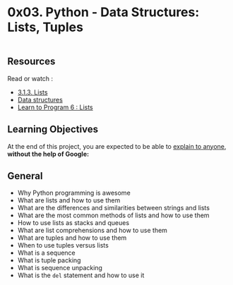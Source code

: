 # 0x03. Python - Data Structures: Lists, Tuples

<p align="center">
    <img size="400" src="">
</p>

## Resources

Read or watch :
- [3.1.3. Lists](https://docs.python.org/3/tutorial/introduction.html#lists)
- [Data structures](https://docs.python.org/3/tutorial/datastructures.html)
- [Learn to Program 6 : Lists](https://www.youtube.com/watch?v=A1HUzrvS-Pw&list=PLGLfVvz_LVvTn3cK5e6LjhgGiSeVlIRwt&index=7)

## Learning Objectives

At the end of this project, you are expected to be able to [explain to anyone](), **without the help of Google:**

## General
- Why Python programming is awesome
- What are lists and how to use them
- What are the differences and similarities between strings and lists
- What are the most common methods of lists and how to use them
- How to use lists as stacks and queues
- What are list comprehensions and how to use them
- What are tuples and how to use them
- When to use tuples versus lists
- What is a sequence
- What is tuple packing
- What is sequence unpacking
- What is the `del` statement and how to use it
